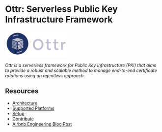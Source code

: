 # Ottr: Serverless Public Key Infrastructure Framework

<img src="docs/images/otter.png" width="40%" height="40%" />

_Ottr is a serverless framework for Public Key Infrastructure (PKI) that aims to
provide a robust and scalable method to manage end-to-end certificate rotations
using an agentless approach._

## Resources

- [Architecture](docs/ARCHITECTURE.md)
- [Supported Platforms](docs/SUPPORT.md)
- [Setup](docs/SETUP.md)
- [Contribute](docs/CONTRIBUTE.md)
- [Airbnb Engineering Blog Post](https://medium.com/airbnb-engineering)
